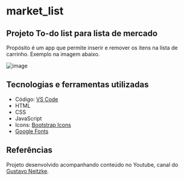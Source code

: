 # market_list
## Projeto To-do list para lista de mercado
Propósito é um app que permite inserir e remover os itens na lista de carrinho. Exemplo na imagem abaixo.

![image](https://github.com/gustavommatos/market_list/assets/65467858/2fc9cd59-0e33-4b1c-92af-30527167b983)

## Tecnologias e ferramentas utilizadas
* Código: [VS Code](https://code.visualstudio.com/download)
* HTML
* CSS
* JavaScript
* Icons: [Bootstrap Icons](https://icons.getbootstrap.com)
* [Google Fonts](https://fonts.google.com/)

## Referências
Projeto desenvolvido acompanhando conteúdo no Youtube, canal do [Gustavo Neitzke](https://www.youtube.com/@GustavoNeitzke).